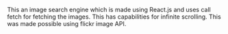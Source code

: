 This an image search engine which is made using React.js and uses call fetch for fetching the images. This has capabilities for infinite scrolling. This was made possible using flickr image API.
